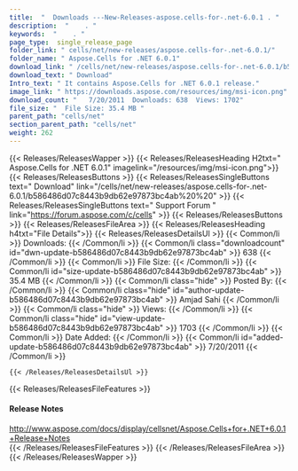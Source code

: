 ```yaml
---
title:  "  Downloads ---New-Releases-aspose.cells-for-.net-6.0.1 . " 
description:  "    . " 
keywords:  "    . " 
page_type:  single_release_page
folder_link: " cells/net/new-releases/aspose.cells-for-.net-6.0.1/"
folder_name: " Aspose.Cells for .NET 6.0.1"
download_link: " /cells/net/new-releases/aspose.cells-for-.net-6.0.1/b586486d07c8443b9db62e97873bc4ab"
download_text: " Download"
Intro_text: " It contains Aspose.Cells for .NET 6.0.1 release."
image_link: " https://downloads.aspose.com/resources/img/msi-icon.png"
download_count: "   7/20/2011  Downloads: 638  Views: 1702"
file_size: "  File Size: 35.4 MB "
parent_path: "cells/net"
section_parent_path: "cells/net"
weight: 262 
---
```


{{< Releases/ReleasesWapper >}}
  {{< Releases/ReleasesHeading H2txt=" Aspose.Cells for .NET 6.0.1" imagelink="/resources/img/msi-icon.png">}}
  {{< Releases/ReleasesButtons >}}
    {{< Releases/ReleasesSingleButtons text=" Download" link="/cells/net/new-releases/aspose.cells-for-.net-6.0.1/b586486d07c8443b9db62e97873bc4ab%20%20" >}}
    {{< Releases/ReleasesSingleButtons text=" Support Forum " link="https://forum.aspose.com/c/cells" >}}
  {{< Releases/ReleasesButtons >}}
  {{< Releases/ReleasesFileArea >}}
    {{< Releases/ReleasesHeading h4txt="File Details">}}
    {{< Releases/ReleasesDetailsUl >}}
            {{< Common/li  >}} Downloads: {{< /Common/li >}} 
      {{< Common/li class="downloadcount" id="dwn-update-b586486d07c8443b9db62e97873bc4ab" >}} 638 {{< /Common/li >}} 
      {{< Common/li  >}} File Size: {{< /Common/li >}} 
      {{< Common/li id="size-update-b586486d07c8443b9db62e97873bc4ab" >}} 35.4 MB {{< /Common/li >}} 
      {{< Common/li  class="hide" >}} Posted By: {{< /Common/li >}} 
      {{< Common/li class="hide" id="author-update-b586486d07c8443b9db62e97873bc4ab" >}} Amjad Sahi {{< /Common/li >}} 
      {{< Common/li class="hide"  >}} Views: {{< /Common/li >}} 
      {{< Common/li class="hide" id="view-update-b586486d07c8443b9db62e97873bc4ab" >}} 1703 {{< /Common/li >}} 
      {{< Common/li  >}} Date Added: {{< /Common/li >}} 
      {{< Common/li id="added-update-b586486d07c8443b9db62e97873bc4ab" >}} 7/20/2011 {{< /Common/li >}} 

    {{< /Releases/ReleasesDetailsUl >}}

  {{< Releases/ReleasesFileFeatures >}}
      <h4>Release Notes</h4><div><a href="http://www.aspose.com/docs/display/cellsnet/Aspose.Cells+for+.NET+6.0.1+Release+Notes">http://www.aspose.com/docs/display/cellsnet/Aspose.Cells+for+.NET+6.0.1+Release+Notes</a></div>
  {{< /Releases/ReleasesFileFeatures >}}
 {{< /Releases/ReleasesFileArea >}}
{{< /Releases/ReleasesWapper >}}


